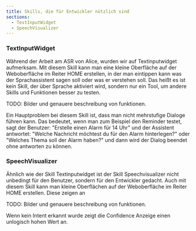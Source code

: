 ```yaml
---
title: Skills, die für Entwickler nützlich sind
sections:
  - TextInputWidget
  - SpeechVisualizer
---
```



### TextInputWidget

Während der Arbeit am ASR von Alice, wurden wir auf Textinputwidget aufmerksam. Mit diesem Skill kann man eine kleine Oberfläche auf der Weboberfläche im Reiter HOME erstellen, 
in der man eintippen kann was der Sprachassistent sagen soll oder was er verstehen soll. Das heißt es ist kein Skill, der über Sprache aktiviert wird, sondern nur ein Tool,
um andere Skills und Funktionen besser zu testen.

TODO: Bilder und genauere beschreibung von funktionen.

Ein Hauptproblem bei diesem Skill ist, dass man nicht mehrstufige Dialoge führen kann. Das bedeutet, wenn man zum Beispiel den Reminder testet, sagt der Benutzer: "Erstelle einen Alarm für 14 Uhr" und der Assistent antwortet:
"Welche Nachricht möchtest du für den Alarm hinterlegen?" oder "Welches Thema soll der Alarm haben?" und dann wird der Dialog beendet ohne antworten zu können.

### SpeechVisualizer

Ähnlich wie der Skill Textinputwidget ist der Skill Speechvisualizer nicht unbedingt für den Benutzer, sondern für den Entwickler gedacht. Auch mit diesem Skill kann man kleine Oberflächen auf der Weboberfläche im Reiter HOME erstellen.
Diese zeigen an 

TODO: Bilder und genauere beschreibung von funktionen.

Wenn kein Intent erkannt wurde zeigt die Confidence Anzeige einen unlogisch hohen Wert an.
